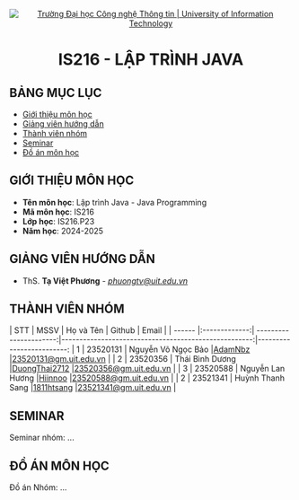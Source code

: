 <p align="center">
  <a href="https://www.uit.edu.vn/" title="Trường Đại học Công nghệ Thông tin" style="border: 5;">
    <img src="https://i.imgur.com/WmMnSRt.png" alt="Trường Đại học Công nghệ Thông tin | University of Information Technology">
  </a>
</p>

<!-- Title -->
<h1 align="center"><b>IS216 - LẬP TRÌNH JAVA</b></h1>



## BẢNG MỤC LỤC
* [ Giới thiệu môn học](#gioithieumonhoc)
* [ Giảng viên hướng dẫn](#giangvien)
* [ Thành viên nhóm](#thanhvien)
* [ Seminar](#seminar)
* [ Đồ án môn học](#doan)


## GIỚI THIỆU MÔN HỌC
<a name="gioithieumonhoc"></a>
* **Tên môn học**: Lập trình Java - Java Programming
* **Mã môn học**: IS216
* **Lớp học**: IS216.P23
* **Năm học**: 2024-2025


## GIẢNG VIÊN HƯỚNG DẪN
<a name="giangvien"></a>
* ThS. **Tạ Việt Phương** - *phuongtv@uit.edu.vn*


## THÀNH VIÊN NHÓM
<a name="thanhvien"></a>
| STT    | MSSV          | Họ và Tên              | Github                                               | Email                   |
| ------ |:-------------:| ----------------------:|-----------------------------------------------------:|-------------------------:
| 1      | 23520131      | Nguyễn Võ Ngọc Bảo     |[AdamNbz](https://github.com/AdamNbz)                 |23520131@gm.uit.edu.vn   |
| 2      | 23520356      | Thái Bình Dương        |[DuongThai2712](https://github.com/DuongThai2712)     |23520356@gm.uit.edu.vn   |
| 3      | 23520588      | Nguyễn Lan Hương       |[Hiinnoo](https://github.com/Hiinnoo)                 |23520588@gm.uit.edu.vn   |
| 2      | 23521341      | Huỳnh Thanh Sang       |[1811htsang](https://github.com/1811htsang)           |23521341@gm.uit.edu.vn   |


## SEMINAR
<a name="seminar"></a>
Seminar nhóm: ...


## ĐỒ ÁN MÔN HỌC
<a name="doan"></a>
Đồ án Nhóm: ...
